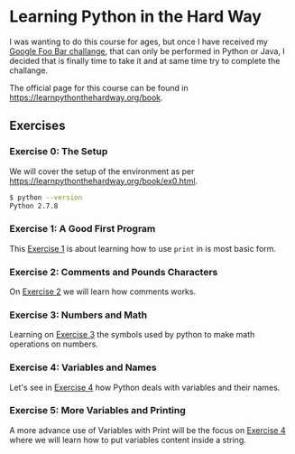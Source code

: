 # Learning Python in the Hard Way

I was wanting to do this course for ages, but once I have received my [Google Foo Bar challange](https://twitter.com/Exadra37/status/790142290937442304), that can only be performed in Python or Java,
I decided that is finally time to take it and at same time try to complete the challange.

The official page for this course can be found in https://learnpythonthehardway.org/book.

## Exercises

### Exercise 0: The Setup

We will cover the setup of the environment as per https://learnpythonthehardway.org/book/ex0.html.

```bash
$ python --version
Python 2.7.8
```


### Exercise 1: A Good First Program

This [Exercise 1](https://learnpythonthehardway.org/book/ex1.html) is about learning how to use `print` in is most basic form.

### Exercise 2: Comments and Pounds Characters

On [Exercise 2](https://learnpythonthehardway.org/book/ex2.html) we will learn how comments works.


### Exercise 3: Numbers and Math

Learning on [Exercise 3](https://learnpythonthehardway.org/book/ex3.html) the symbols used by python to make math operations on numbers.


### Exercise 4: Variables and Names

Let's see in [Exercise 4](https://learnpythonthehardway.org/book/ex4.html) how Python deals with variables and their names.


### Exercise 5: More Variables and Printing

A more advance use of Variables with Print will be the focus on [Exercise 4](https://learnpythonthehardway.org/book/ex4.html) where we will learn how to put variables content inside a string.
